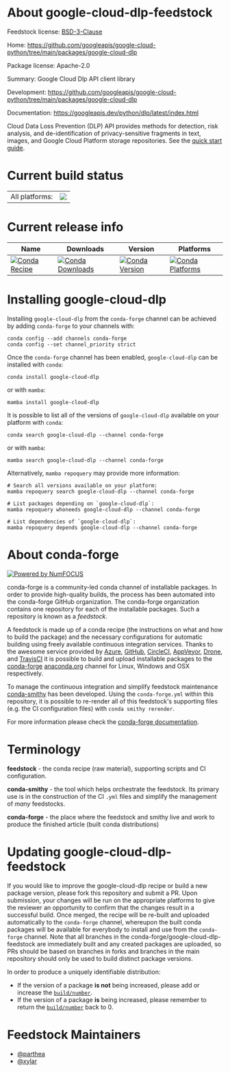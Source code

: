 About google-cloud-dlp-feedstock
================================

Feedstock license: [BSD-3-Clause](https://github.com/conda-forge/google-cloud-dlp-feedstock/blob/main/LICENSE.txt)

Home: https://github.com/googleapis/google-cloud-python/tree/main/packages/google-cloud-dlp

Package license: Apache-2.0

Summary: Google Cloud Dlp API client library

Development: https://github.com/googleapis/google-cloud-python/tree/main/packages/google-cloud-dlp

Documentation: https://googleapis.dev/python/dlp/latest/index.html

Cloud Data Loss Prevention (DLP) API provides methods for detection, risk analysis, and de-identification of privacy-sensitive fragments in text, images, and Google Cloud Platform storage repositories.
See the [quick start guide](https://googleapis.dev/python/dlp/latest/index.html#quick-start).

Current build status
====================


<table><tr><td>All platforms:</td>
    <td>
      <a href="https://dev.azure.com/conda-forge/feedstock-builds/_build/latest?definitionId=9640&branchName=main">
        <img src="https://dev.azure.com/conda-forge/feedstock-builds/_apis/build/status/google-cloud-dlp-feedstock?branchName=main">
      </a>
    </td>
  </tr>
</table>

Current release info
====================

| Name | Downloads | Version | Platforms |
| --- | --- | --- | --- |
| [![Conda Recipe](https://img.shields.io/badge/recipe-google--cloud--dlp-green.svg)](https://anaconda.org/conda-forge/google-cloud-dlp) | [![Conda Downloads](https://img.shields.io/conda/dn/conda-forge/google-cloud-dlp.svg)](https://anaconda.org/conda-forge/google-cloud-dlp) | [![Conda Version](https://img.shields.io/conda/vn/conda-forge/google-cloud-dlp.svg)](https://anaconda.org/conda-forge/google-cloud-dlp) | [![Conda Platforms](https://img.shields.io/conda/pn/conda-forge/google-cloud-dlp.svg)](https://anaconda.org/conda-forge/google-cloud-dlp) |

Installing google-cloud-dlp
===========================

Installing `google-cloud-dlp` from the `conda-forge` channel can be achieved by adding `conda-forge` to your channels with:

```
conda config --add channels conda-forge
conda config --set channel_priority strict
```

Once the `conda-forge` channel has been enabled, `google-cloud-dlp` can be installed with `conda`:

```
conda install google-cloud-dlp
```

or with `mamba`:

```
mamba install google-cloud-dlp
```

It is possible to list all of the versions of `google-cloud-dlp` available on your platform with `conda`:

```
conda search google-cloud-dlp --channel conda-forge
```

or with `mamba`:

```
mamba search google-cloud-dlp --channel conda-forge
```

Alternatively, `mamba repoquery` may provide more information:

```
# Search all versions available on your platform:
mamba repoquery search google-cloud-dlp --channel conda-forge

# List packages depending on `google-cloud-dlp`:
mamba repoquery whoneeds google-cloud-dlp --channel conda-forge

# List dependencies of `google-cloud-dlp`:
mamba repoquery depends google-cloud-dlp --channel conda-forge
```


About conda-forge
=================

[![Powered by
NumFOCUS](https://img.shields.io/badge/powered%20by-NumFOCUS-orange.svg?style=flat&colorA=E1523D&colorB=007D8A)](https://numfocus.org)

conda-forge is a community-led conda channel of installable packages.
In order to provide high-quality builds, the process has been automated into the
conda-forge GitHub organization. The conda-forge organization contains one repository
for each of the installable packages. Such a repository is known as a *feedstock*.

A feedstock is made up of a conda recipe (the instructions on what and how to build
the package) and the necessary configurations for automatic building using freely
available continuous integration services. Thanks to the awesome service provided by
[Azure](https://azure.microsoft.com/en-us/services/devops/), [GitHub](https://github.com/),
[CircleCI](https://circleci.com/), [AppVeyor](https://www.appveyor.com/),
[Drone](https://cloud.drone.io/welcome), and [TravisCI](https://travis-ci.com/)
it is possible to build and upload installable packages to the
[conda-forge](https://anaconda.org/conda-forge) [anaconda.org](https://anaconda.org/)
channel for Linux, Windows and OSX respectively.

To manage the continuous integration and simplify feedstock maintenance
[conda-smithy](https://github.com/conda-forge/conda-smithy) has been developed.
Using the ``conda-forge.yml`` within this repository, it is possible to re-render all of
this feedstock's supporting files (e.g. the CI configuration files) with ``conda smithy rerender``.

For more information please check the [conda-forge documentation](https://conda-forge.org/docs/).

Terminology
===========

**feedstock** - the conda recipe (raw material), supporting scripts and CI configuration.

**conda-smithy** - the tool which helps orchestrate the feedstock.
                   Its primary use is in the construction of the CI ``.yml`` files
                   and simplify the management of *many* feedstocks.

**conda-forge** - the place where the feedstock and smithy live and work to
                  produce the finished article (built conda distributions)


Updating google-cloud-dlp-feedstock
===================================

If you would like to improve the google-cloud-dlp recipe or build a new
package version, please fork this repository and submit a PR. Upon submission,
your changes will be run on the appropriate platforms to give the reviewer an
opportunity to confirm that the changes result in a successful build. Once
merged, the recipe will be re-built and uploaded automatically to the
`conda-forge` channel, whereupon the built conda packages will be available for
everybody to install and use from the `conda-forge` channel.
Note that all branches in the conda-forge/google-cloud-dlp-feedstock are
immediately built and any created packages are uploaded, so PRs should be based
on branches in forks and branches in the main repository should only be used to
build distinct package versions.

In order to produce a uniquely identifiable distribution:
 * If the version of a package **is not** being increased, please add or increase
   the [``build/number``](https://docs.conda.io/projects/conda-build/en/latest/resources/define-metadata.html#build-number-and-string).
 * If the version of a package **is** being increased, please remember to return
   the [``build/number``](https://docs.conda.io/projects/conda-build/en/latest/resources/define-metadata.html#build-number-and-string)
   back to 0.

Feedstock Maintainers
=====================

* [@parthea](https://github.com/parthea/)
* [@xylar](https://github.com/xylar/)

